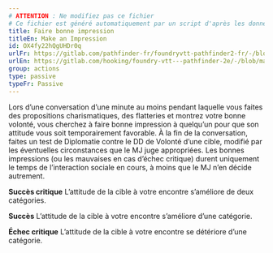 ```yaml
---
# ATTENTION : Ne modifiez pas ce fichier
# Ce fichier est généré automatiquement par un script d'après les données du module Foundry VTT officiel et de sa traduction
title: Faire bonne impression
titleEn: Make an Impression
id: OX4fy22hQgUHDr0q
urlFr: https://gitlab.com/pathfinder-fr/foundryvtt-pathfinder2-fr/-/blob/master/data/classes/OX4fy22hQgUHDr0q.htm
urlEn: https://gitlab.com/hooking/foundry-vtt---pathfinder-2e/-/blob/master/packs/data/classes.db/make-an-impression.json
group: actions
type: passive
typeFr: Passive
---
```

Lors d’une conversation d’une minute au moins pendant laquelle vous faites des propositions charismatiques, des flatteries et montrez votre bonne volonté, vous cherchez à faire bonne impression à quelqu’un pour que son attitude vous soit temporairement favorable. À la fin de la conversation, faites un test de Diplomatie contre le DD de Volonté d’une cible, modifié par les éventuelles circonstances que le MJ juge appropriées. Les bonnes impressions (ou les mauvaises en cas d’échec critique) durent uniquement le temps de l’interaction sociale en cours, à moins que le MJ n’en décide autrement.

**Succès critique** L’attitude de la cible à votre encontre s’améliore de deux catégories.

**Succès** L’attitude de la cible à votre encontre s’améliore d’une catégorie.

**Échec critique** L’attitude de la cible à votre encontre se détériore d’une catégorie.



